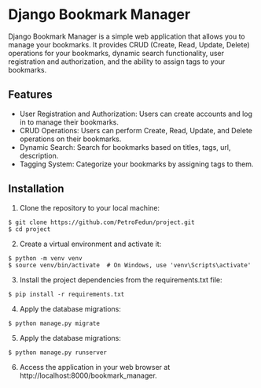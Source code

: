 # Django Bookmark Manager

Django Bookmark Manager is a simple web application that allows you to manage your bookmarks. It provides CRUD (Create, Read, Update, Delete) operations for your bookmarks, dynamic search functionality, user registration and authorization, and the ability to assign tags to your bookmarks.

## Features

- User Registration and Authorization: Users can create accounts and log in to manage their bookmarks.
- CRUD Operations: Users can perform Create, Read, Update, and Delete operations on their bookmarks.
- Dynamic Search: Search for bookmarks based on titles, tags, url, description.
- Tagging System: Categorize your bookmarks by assigning tags to them.

## Installation

1. Clone the repository to your local machine:
```
$ git clone https://github.com/PetroFedun/project.git
$ cd project
```
2. Create a virtual environment and activate it:
```
$ python -m venv venv
$ source venv/bin/activate  # On Windows, use 'venv\Scripts\activate'
```
3. Install the project dependencies from the requirements.txt file:
```
$ pip install -r requirements.txt
```
4. Apply the database migrations:
```
$ python manage.py migrate
```
5. Apply the database migrations:
```
$ python manage.py runserver
```
6. Access the application in your web browser at http://localhost:8000/bookmark_manager.
